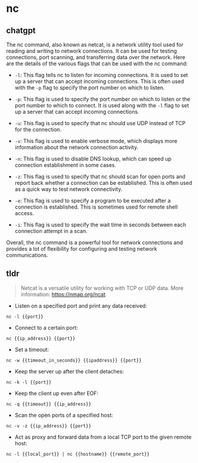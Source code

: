 # nc 
## chatgpt 
The nc command, also known as netcat, is a network utility tool used for reading and writing to network connections. It can be used for testing connections, port scanning, and transferring data over the network. Here are the details of the various flags that can be used with the nc command:

- `-l`: This flag tells nc to listen for incoming connections. It is used to set up a server that can accept incoming connections. This is often used with the `-p` flag to specify the port number on which to listen.

- `-p`: This flag is used to specify the port number on which to listen or the port number to which to connect. It is used along with the `-l` flag to set up a server that can accept incoming connections.

- `-u`: This flag is used to specify that nc should use UDP instead of TCP for the connection.

- `-v`: This flag is used to enable verbose mode, which displays more information about the network connection activity.

- `-n`: This flag is used to disable DNS lookup, which can speed up connection establishment in some cases.

- `-z`: This flag is used to specify that nc should scan for open ports and report back whether a connection can be established. This is often used as a quick way to test network connectivity.

- `-e`: This flag is used to specify a program to be executed after a connection is established. This is sometimes used for remote shell access.

- `-i`: This flag is used to specify the wait time in seconds between each connection attempt in a scan.

Overall, the nc command is a powerful tool for network connections and provides a lot of flexibility for configuring and testing network communications. 

## tldr 
 
> Netcat is a versatile utility for working with TCP or UDP data.
> More information: <https://nmap.org/ncat>.

- Listen on a specified port and print any data received:

`nc -l {{port}}`

- Connect to a certain port:

`nc {{ip_address}} {{port}}`

- Set a timeout:

`nc -w {{timeout_in_seconds}} {{ipaddress}} {{port}}`

- Keep the server up after the client detaches:

`nc -k -l {{port}}`

- Keep the client up even after EOF:

`nc -q {{timeout}} {{ip_address}}`

- Scan the open ports of a specified host:

`nc -v -z {{ip_address}} {{port}}`

- Act as proxy and forward data from a local TCP port to the given remote host:

`nc -l {{local_port}} | nc {{hostname}} {{remote_port}}`
